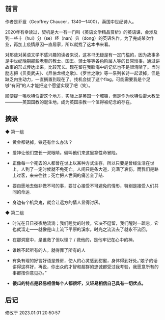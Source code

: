 
## 前言

作者是乔叟（Geoffrey Chaucer，1340—1400），英国中世纪诗人。

2020年有幸读过，契机是大一有一门叫《英语文学精品赏析》的英语课，会涉及到一些十（hui）分（se）经（nan）典（dong）的英语名作。为了完成某次作业，再加上疫情原因一直居家，所以就找了这本书来看。

对那些对英语文学不感兴趣的读者来说，这本书无疑是有一定门槛的，因为故事多是中世纪晚期那些老套的教士、国王、骑士等等各色阶层人等的日常琐事，通过讲故事的形式传达出来，比较冗长。现在留在我脑海中的记忆也不是很清晰了。当时励志把《贝奥武夫》、《尼伯龙根之歌》、《罗兰之歌》等一系列长诗一起读掉，但是缺乏内生动力，一直搁置到现在了。找机会拔了这个flag。可能需要我是个足够“有闲”的人才能把这个愿望实现了吧（笑）。

顺便提一嘴坎特伯雷这个地方，实际上是英国一个城镇，但是作为坎特伯雷大教堂————英国国教的诞生地，成为英国宗教一个值得被纪念的存在。
## 摘录


◆  第一组

-  黄金都锈掉，铁还有什么办法？

-  爱神让他们空长一双眼睛，偏叫他们来这里拿性命冒险。

-  正像每一个死去的人都曾在世上以某种方式生存，所以只要是曾经生活在世上，人到了一定时候就不免死亡。人间只是条大道，充满了哀伤，而我们是路上过客，来来往往；死亡把人世间的痛苦全了结.

-  要自愿地去做非做不可的事，要甘心接受不可避免的情形，特别是接受人们共同的命运.

-  身边有个机灵鬼，就会让远方的情人显得讨厌。

◆  第二组

-  时光在日日夜夜地流淌；我们睡觉的时候，它决不逗留，我们醒时一疏忽，它也就溜走——就像是山上流下平原的溪水，时光之流流去了就永不流回。

-  在那洞窟中，是谁救了但以理？ / 救他的，是他牢记在心中的神。

-  谁瞧不起所有的人，就得罪了所有的人

-  有条有理的好言好语是蜂房，使人的心灵感到甜蜜，身体得到好处。’娘子的话讲得这样好，再说，你出众的才智和超群的忠诚都受过我考验，我愿意所有的事都按你意见办。”

- **傻瓜的特点是轻易相信每个人都很坏，又轻易相信自己具有一切优点。**

## 后记
修改于 2023.01.01 20:50:57